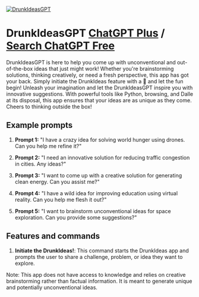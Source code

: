 
[![DrunkIdeasGPT](https://files.oaiusercontent.com/file-irO8gKcyQSDR6p4NOrF2pN8K?se=2123-10-19T13%3A45%3A48Z&sp=r&sv=2021-08-06&sr=b&rscc=max-age%3D31536000%2C%20immutable&rscd=attachment%3B%20filename%3Dc886c074-3aa9-474e-8ea6-a84db4f84005.png&sig=mh4PEDlvSIMxTAY9ZW3k7gTs6zhR%2BlZwm6dA7MypHkM%3D)](https://chat.openai.com/g/g-wGmqEt5qr-drunkideasgpt)

# DrunkIdeasGPT [ChatGPT Plus](https://chat.openai.com/g/g-wGmqEt5qr-drunkideasgpt) / [Search ChatGPT Free](https://gptcall.net/index.html#/?search=DrunkIdeasGPT)

DrunkIdeasGPT is here to help you come up with unconventional and out-of-the-box ideas that just might work! Whether you're brainstorming solutions, thinking creatively, or need a fresh perspective, this app has got your back. Simply initiate the DrunkIdeas feature with a 🍻 and let the fun begin! Unleash your imagination and let the DrunkIdeasGPT inspire you with innovative suggestions. With powerful tools like Python, browsing, and Dalle at its disposal, this app ensures that your ideas are as unique as they come. Cheers to thinking outside the box!

## Example prompts

1. **Prompt 1:** "I have a crazy idea for solving world hunger using drones. Can you help me refine it?"

2. **Prompt 2:** "I need an innovative solution for reducing traffic congestion in cities. Any ideas?"

3. **Prompt 3:** "I want to come up with a creative solution for generating clean energy. Can you assist me?"

4. **Prompt 4:** "I have a wild idea for improving education using virtual reality. Can you help me flesh it out?"

5. **Prompt 5:** "I want to brainstorm unconventional ideas for space exploration. Can you provide some suggestions?"

## Features and commands

1. **Initiate the DrunkIdeas!**: This command starts the DrunkIdeas app and prompts the user to share a challenge, problem, or idea they want to explore.

Note: This app does not have access to knowledge and relies on creative brainstorming rather than factual information. It is meant to generate unique and potentially unconventional ideas.


